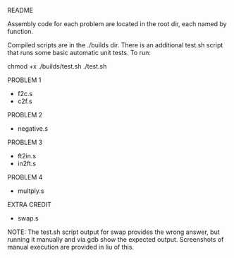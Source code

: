 README

Assembly code for each problem are located in the root dir, each named by function.

Compiled scripts are in the ./builds dir. There is an additional test.sh script
that runs some basic automatic unit tests. To run:

chmod +x ./builds/test.sh
./test.sh


PROBLEM 1
* f2c.s
* c2f.s

PROBLEM 2
* negative.s

PROBLEM 3
* ft2in.s
* in2ft.s

PROBLEM 4
* multply.s

EXTRA CREDIT
* swap.s

NOTE:
The test.sh script output for swap provides the wrong answer, but running it 
manually and via gdb show the expected output. Screenshots of manual execution 
are provided in liu of this. 

